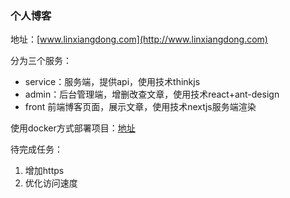 ### 个人博客

地址：[www.linxiangdong.com](http://www.linxiangdong.com)

分为三个服务：

- service：服务端，提供api，使用技术thinkjs
- admin：后台管理端，增删改查文章，使用技术react+ant-design
- front 前端博客页面，展示文章，使用技术nextjs服务端渲染


使用docker方式部署项目：[地址](http://www.linxiangdong.com/blog/tech/detail?name=docker_compose&id=17)

待完成任务：
1. 增加https
2. 优化访问速度
